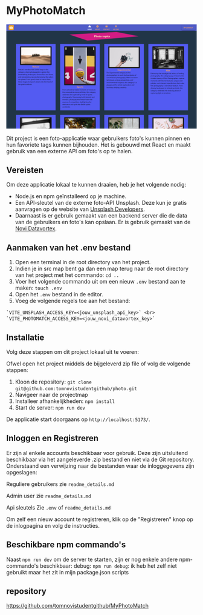 # MyPhotoMatch

![Screenshot van de applicatie](https://github.com/tomnovistudentgithub/MyPhotoMatch/blob/main/src/assets/MyPhotoMatchHomepage.png)

Dit project is een foto-applicatie waar gebruikers foto's kunnen pinnen en hun favoriete tags kunnen bijhouden. Het is gebouwd met React en maakt gebruik van een externe API om foto's op te halen.

## Vereisten


Om deze applicatie lokaal te kunnen draaien, heb je het volgende nodig:

- Node.js en npm geïnstalleerd op je machine.
- Een API-sleutel van de externe foto-API Unsplash. Deze kun je gratis aanvragen op de website van [Unsplash Developers](https://unsplash.com/developers).
- Daarnaast is er gebruik gemaakt van een backend server die de data van de gebruikers en foto's kan opslaan. Er is gebruik gemaakt van de [Novi Datavortex](https://novi.datavortex.nl/).

## Aanmaken van het .env bestand

1. Open een terminal in de root directory van het project.
2. Indien je in src map bent ga dan een map terug naar de root directory van het project met het commando: `cd ..` 
3. Voer het volgende commando uit om een nieuw `.env` bestand aan te maken: `touch .env`
4. Open het `.env` bestand in de editor.
5. Voeg de volgende regels toe aan het bestand:

```
`VITE_UNSPLASH_ACCESS_KEY=<jouw_unsplash_api_key>` <br>
`VITE_PHOTOMATCH_ACCESS_KEY=<jouw_novi_datavortex_key>`
```

## Installatie

Volg deze stappen om dit project lokaal uit te voeren:

Ofwel open het project middels de bijgeleverd zip file of volg de volgende stappen:
1. Kloon de repository: `git clone git@github.com:tomnovistudentgithub/photo.git`
2. Navigeer naar de projectmap
3. Installeer afhankelijkheden: `npm install`
4. Start de server: `npm run dev`

De applicatie start doorgaans op `http://localhost:5173/`.

## Inloggen en Registreren

Er zijn al enkele accounts beschikbaar voor gebruik. Deze zijn uitsluitend beschikbaar via het aangeleverde .zip bestand en niet via de Git repository.
Onderstaand een verwijzing naar de bestanden waar de inloggegevens zijn opgeslagen:

Reguliere gebruikers
zie `readme_details.md`

Admin user
zie `readme_details.md`

Api sleutels
Zie `.env` of `readme_details.md`

Om zelf een nieuw account te registreren, klik op de "Registreren" knop op de inlogpagina en volg de instructies.

## Beschikbare npm commando's

Naast `npm run dev` om de server te starten, zijn er nog enkele andere npm-commando's beschikbaar:
debug: `npm run debug`: ik heb het zelf niet gebruikt maar het zit in mijn package.json scripts

## repository 
https://github.com/tomnovistudentgithub/MyPhotoMatch